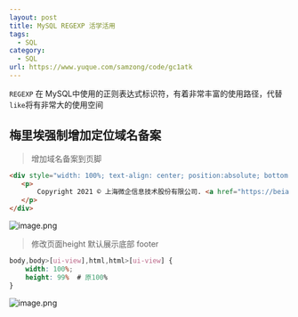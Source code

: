 ```yaml
---
layout: post
title: MySQL REGEXP 活学活用
tags:
  - SQL
category:
  - SQL
url: https://www.yuque.com/samzong/code/gc1atk
---
```


`REGEXP` 在 MySQL中使用的正则表达式标识符，有着非常丰富的使用路径，代替`like`将有非常大的使用空间

## 梅里埃强制增加定位域名备案

> 增加域名备案到页脚

```html
<div style="width: 100%; text-align: center; position:absolute; bottom:0; margin: auto;">
   <p>
       Copyright 2021 © 上海微企信息技术股份有限公司. <a href="https://beian.miit.gov.cn">沪ICP备12042952号-18</a>  All Rights Reserved
   </p>
</div>
```

![image.png](http://ipic-typora-samzong.oss-cn-qingdao.aliyuncs.com//uPic/1626796098224-66dfb621-323e-4e68-b1e2-fedfa40b43d9.png?x-oss-process=image/resize,w_960,m_lfit)

> 修改页面height 默认展示底部 footer

```css
body,body>[ui-view],html,html>[ui-view] {
    width: 100%;
    height: 99%  # 原100%
}
```

![image.png](http://ipic-typora-samzong.oss-cn-qingdao.aliyuncs.com//uPic/1626796019003-27d5c0b3-dfe4-4c26-ae28-a334a5ed8039.png?x-oss-process=image/resize,w_960,m_lfit)
